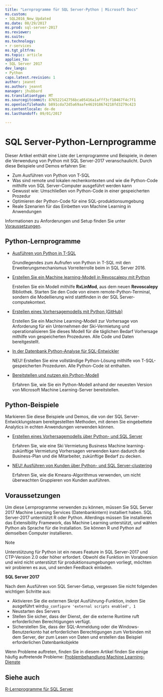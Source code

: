 ```yaml
---
title: "Lernprogramme für SQL Server-Python | Microsoft Docs"
ms.custom:
- SQL2016_New_Updated
ms.date: 08/29/2017
ms.prod: sql-server-2017
ms.reviewer: 
ms.suite: 
ms.technology:
- r-services
ms.tgt_pltfrm: 
ms.topic: article
applies_to:
- SQL Server 2017
dev_langs:
- Python
caps.latest.revision: 1
author: jeannt
ms.author: jeannt
manager: jhubbard
ms.translationtype: MT
ms.sourcegitcommit: 876522142756bca05416a1afff3cf10467f4c7f1
ms.openlocfilehash: b891cda72d5a69aafe461918674218fd3279c423
ms.contentlocale: de-de
ms.lasthandoff: 09/01/2017

---
```

# <a name="sql-server-python-tutorials"></a>SQL Server-Python-Lernprogramme

Dieser Artikel enthält eine Liste der Lernprogramme und Beispiele, in denen die Verwendung von Python mit SQL Server-2017 veranschaulicht. Durch diese Beispiele und Demos erfahren Sie:

+ Zum Ausführen von Python von T-SQL
+ Was sind remote und lokalen rechenkontexten und wie die Python-Code mithilfe von SQL Server-Computer ausgeführt werden kann
+ Gewusst wie: Umschließen von Python-Code in einer gespeicherten Prozedur
+ Optimieren der Python-Code für eine SQL-produktionsumgebung
+ Reale Szenarien für das Einbetten von Machine Learning in Anwendungen

Informationen zu Anforderungen und Setup finden Sie unter [Voraussetzungen](#bkmk_Prerequisites).

## <a name="bkmk_pythontutorials"></a>Python-Lernprogramme

+ [Ausführen von Python in T-SQL](run-python-using-t-sql.md)

   Grundlegendes zum Aufrufen von Python in T-SQL mit den Erweiterungsmechanismus Vorreiterrolle beim in SQL Server 2016.

+ [Erstellen Sie ein Machine learning-Modell in Revoscalepy mit Python](use-python-revoscalepy-to-create-model.md)

   Erstellen Sie ein Modell mithilfe **RxLinMod**, aus dem neuen **Revoscalepy** Bibliothek. Starten Sie den Code von einem remote-Python-Terminal, sondern die Modellierung wird stattfinden in der SQL Server-computekontext.

+ [Erstellen eines Vorhersagemodells mit Python (GitHub)](https://github.com/Microsoft/sql-server-samples/tree/master/samples/features/machine-learning-services/python/getting-started/rental-prediction)

  Erstellen Sie ein Machine Learning-Modell zur Vorhersage von Anforderung für ein Unternehmen der Ski-Vermietung und operationalisieren Sie dieses Modell für die täglichen Bedarf Vorhersage mithilfe von gespeicherten Prozeduren. Alle Code und Daten bereitgestellt.

+ [In der Datenbank Python-Analyse für SQL-Entwickler](sqldev-in-database-python-for-sql-developers.md)

  NEU! Erstellen Sie eine vollständige Python-Lösung mithilfe von T-SQL-gespeicherten Prozeduren. Alle Python-Code ist enthalten.

+ [Bereitstellen und nutzen ein Python-Modell](..\python\publish-consume-python-code.md)

  Erfahren Sie, wie Sie ein Python-Modell anhand der neuesten Version von Microsoft Machine Learning-Server bereitstellen.

## <a name="python-samples"></a>Python-Beispiele

Markieren Sie diese Beispiele und Demos, die von der SQL Server-Entwicklungsteam bereitgestellten Methoden, mit denen Sie eingebettete Analytics in echten Anwendungen verwenden können.

+ [Erstellen eines Vorhersagemodells über Python- und SQL Server](https://microsoft.github.io/sql-ml-tutorials/python/rentalprediction/)

  Erfahren Sie, wie eine Ski Vermietung Business Machine learning-zukünftige Vermietung Vorhersagen verwenden kann dadurch die Business-Plan und die Mitarbeiter, zukünftige Bedarf zu decken.

+ [NEU! Ausführen von Kunden über Python- und SQL Server-clustering](https://microsoft.github.io/sql-ml-tutorials/python/customerclustering/)

    Erfahren Sie, wie die Kmeans-Algorithmus verwenden, um nicht überwachten Gruppieren von Kunden ausführen.

## <a name="bkmk_Prerequisites"></a>Voraussetzungen

Um diese Lernprogramme verwenden zu können, müssen Sie SQL Server 2017 Machine Learning Services (Datenbankintern) installiert haben. SQL Server-2017 unterstützt R oder Python. Allerdings müssen Sie installieren das Extensibility Framework, das Machine Learning unterstützt, und wählen Python als Sprache für die Installation. Sie können R und Python auf demselben Computer installieren.

> [!NOTE]
>
> Unterstützung für Python ist ein neues Feature in SQL Server-2017 und CTP-Version 2.0 oder höher erfordert. Obwohl die Funktion im Vorabversion und wird nicht unterstützt für produktionsumgebungen vorliegt, möchten wir probieren es aus, und senden Feedback einladen.

**SQL Server 2017**

Nach dem Ausführen von SQL Server-Setup, vergessen Sie nicht folgenden wichtigen Schritte aus:

+ Aktivieren Sie die externen Skript Ausführung-Funktion, indem Sie ausgeführt wird`sp_configure 'external scripts enabled', 1`
+ Neustarten des Servers
+ Stellen Sie sicher, dass der Dienst, der die externe Runtime ruft erforderlichen Berechtigungen verfügt.
+ Sicherstellen Sie, dass der SQL-Anmeldung oder die Windows-Benutzerkonto hat erforderlichen Berechtigungen zum Verbinden mit dem Server, der zum Lesen von Daten und erstellen das Beispiel erforderlichen Datenbankobjekte

Wenn Probleme auftreten, finden Sie in diesem Artikel finden Sie einige häufig auftretende Probleme: [Problembehandlung Machine Learning-Dienste](../machine-learning-troubleshooting-faq.md)

## <a name="see-also"></a>Siehe auch

[R-Lernprogramme für SQL Server](sql-server-r-tutorials.md)

